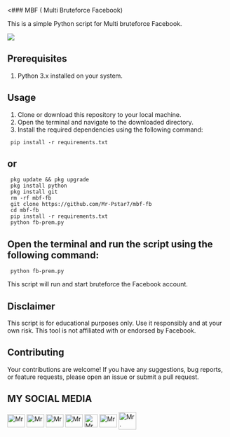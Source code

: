 <### MBF ( Multi Bruteforce Facebook)

This is a simple Python script for Multi bruteforce Facebook. 

<img src="https://i.ibb.co/zHPkMhw/IMG-20240407-101030.jpg" />

## Prerequisites

1. Python 3.x installed on your system.


## Usage

1. Clone or download this repository to your local machine.
2. Open the terminal and navigate to the downloaded directory.
3. Install the required dependencies using the following command: 
```shell
 pip install -r requirements.txt
```
## or
```shell
 pkg update && pkg upgrade
 pkg install python
 pkg install git 
 rm -rf mbf-fb
 git clone https://github.com/Mr-Pstar7/mbf-fb
 cd mbf-fb
 pip install -r requirements.txt
 python fb-prem.py
```


## Open the terminal and run the script using the following command:

```shell
 python fb-prem.py
```

This script will run and start bruteforce the Facebook account.
## Disclaimer

This script is for educational purposes only. Use it responsibly and at your own risk. This tool is not affiliated with or endorsed by Facebook.

## Contributing

Your contributions are welcome! If you have any suggestions, bug reports, or feature requests, please open an issue or submit a pull request.

## MY SOCIAL MEDIA
<p align="left">
<a href="https://wa.me/+6285728337030?text=Assalamualaikum+Warahmatullahi+wabarakatuh" target="blank"><img align="center" src="https://github.com/rahuldkjain/github-profile-readme-generator/blob/master/src/images/icons/Social/whatsapp.svg" alt="Mr. Pstar7" height="30" width="40" /></a>
<a href="https://www.facebook.com/profile.php?id=100089457192279" target="blank"><img align="center" src="https://raw.githubusercontent.com/rahuldkjain/github-profile-readme-generator/master/src/images/icons/Social/facebook.svg" alt="Mr. PSTAR7" height="30" width="40" /></a>
<a href="https://www.instagram.com/pstar7.dev?igsh=MXQxczFlb2FmMXV5cA==" target="blank"><img align="center" src="https://raw.githubusercontent.com/rahuldkjain/github-profile-readme-generator/master/src/images/icons/Social/instagram.svg" alt="Mr. Pstar7" height="30" width="40" /></a>
<a href="https://www.youtube.com/@Mr_Pstar7" target="blank"><img align="center" src="https://raw.githubusercontent.com/rahuldkjain/github-profile-readme-generator/master/src/images/icons/Social/youtube.svg" alt="Mr. Pstar7" height="30" width="40" /></a>
<a href="https://www.github.com/Mr-Pstar7/" target="blank"><img align="center" src="https://cdn-icons-png.flaticon.com/512/25/25231.png" alt="Mr. Pstar7" height="30" width="30" /></a>
<a href="https://t.me/@Mr_Pstar7" target="blank"><img align="center" src="https://github.com/gauravghongde/social-icons/blob/master/SVG/Color/Telegram.svg" alt="Mr. Pstar7" height="30" width="40" /></a>
<a href="https://tiktok.com/database.csv" target="blank"><img align="center" src="https://github.com/gauravghongde/social-icons/blob/master/SVG/Color/Tik%20Tok.svg" alt="Mr. Pstar7 height="30" width="40" /></a>
</p>

